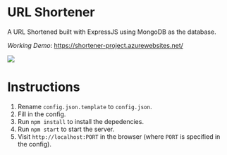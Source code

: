 # URL Shortener

A URL Shortened built with ExpressJS using MongoDB as the database.

*Working Demo*: https://shortener-project.azurewebsites.net/

![](https://user-images.githubusercontent.com/3626859/141315732-78f00051-523b-4bb7-bfee-1da053005edb.png)


# Instructions
1. Rename `config.json.template` to `config.json`.
2. Fill in the config.
3. Run `npm install` to install the depedencies.
4. Run `npm start` to start the server.
5. Visit `http://localhost:PORT` in the browser (where `PORT` is specified in the config).
